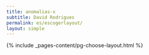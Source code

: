 ```yaml
---
title: anomalias-x
subtitle: David Rodrigues
permalink: es/escogerlayout/
layout: simple
---
```

{% include _pages-content/pg-choose-layout.html %}
